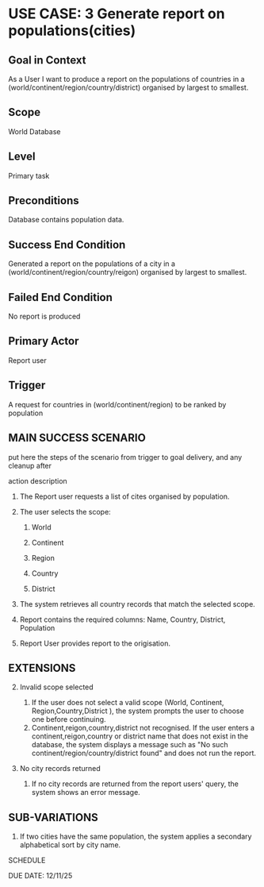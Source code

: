 # USE CASE: 3 Generate report on populations(cities)

## Goal in Context

As a User I want to produce a report on the populations of countries in a (world/continent/region/country/district) organised by largest to smallest.

## Scope

World Database

## Level

Primary task

## Preconditions

Database contains population data.

## Success End Condition

Generated a report on the populations of a city in a (world/continent/region/country/reigon) organised by largest to smallest.

## Failed End Condition

No report is produced

## Primary Actor

Report user

## Trigger

A request for countries in (world/continent/region) to be ranked by population

## MAIN SUCCESS SCENARIO

put here the steps of the scenario from trigger to goal delivery, and any cleanup after

action description

1. The Report user requests a list of cites organised by population.

2. The user selects the scope:

   1. World

   2. Continent

   3. Region

   4. Country

   5. District

3. The system retrieves all country records that match the selected scope.

4. Report contains the required columns: Name, Country, District, Population

5. Report User provides report to the origisation.

## EXTENSIONS

2. Invalid scope selected  
   1. If the user does not select a valid scope (World, Continent, Region,Country,District ), the system prompts the user to choose one before continuing.
   2.  Continent,reigon,country,district not recognised. If the user enters a continent,reigon,country or district name that does not exist in the database, the system displays a message such as "No such continent/region/country/district found" and does not run the report.

3. No city records returned  
   1. If no city records are returned from the report users' query, the system shows an error message.

## SUB-VARIATIONS

1. If two cities have the same population, the system applies a secondary alphabetical sort by city name.

SCHEDULE

DUE DATE: 12/11/25
